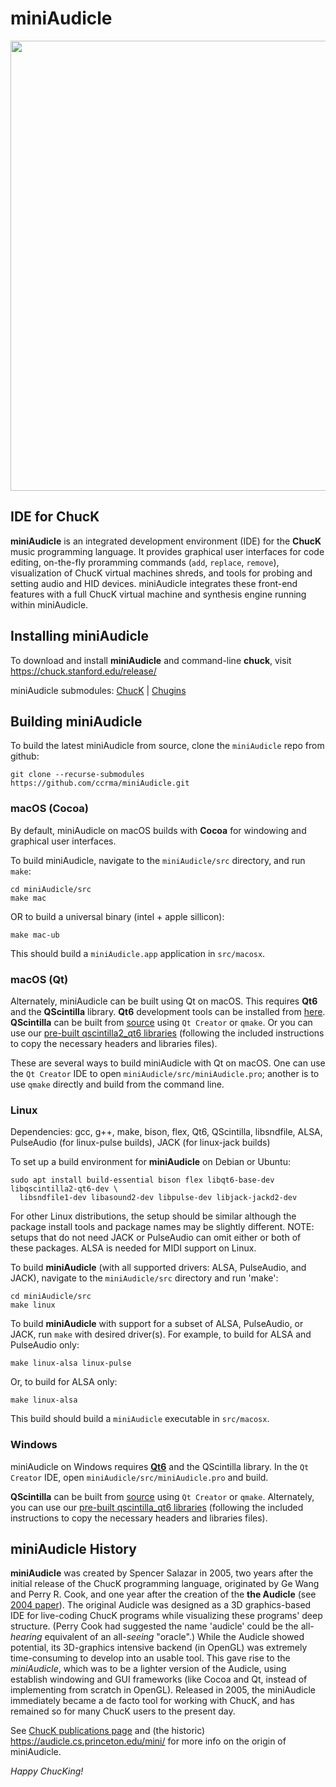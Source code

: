 # miniAudicle
<img src="https://chuck.stanford.edu/doc/images/miniAudicle-1.jpg" width="720"/>

## IDE for ChucK
**miniAudicle** is an integrated development environment (IDE) for the **ChucK** music programming language. It provides graphical user interfaces for code editing, on-the-fly proramming commands (`add`, `replace`, `remove`), visualization of ChucK virtual machines shreds, and tools for probing and setting audio and HID devices. miniAudicle integrates these front-end features with a full ChucK virtual machine and synthesis engine running within miniAudicle.

## Installing miniAudicle
To download and install **miniAudicle** and command-line **chuck**, visit https://chuck.stanford.edu/release/

miniAudicle submodules: [ChucK](https://github.com/ccrma/chuck) | [Chugins](https://github.com/ccrma/chugins)

## Building miniAudicle
To build the latest miniAudicle from source, clone the `miniAudicle` repo from github:
```
git clone --recurse-submodules https://github.com/ccrma/miniAudicle.git
```
### macOS (Cocoa)
By default, miniAudicle on macOS builds with **Cocoa** for windowing and graphical user interfaces.

To build miniAudicle, navigate to the `miniAudicle/src` directory, and run `make`:
```
cd miniAudicle/src
make mac
```
OR to build a universal binary (intel + apple sillicon):
```
make mac-ub
```

This should build a `miniAudicle.app` application in `src/macosx`.

### macOS (Qt)
Alternately, miniAudicle can be built using Qt on macOS. This requires **Qt6** and the **QScintilla** library. **Qt6** development tools can be installed from [here](https://www.qt.io/download-open-source). **QScintilla** can be built from [source](https://riverbankcomputing.com/software/qscintilla/download) using `Qt Creator` or `qmake`. Or you can use our [pre-built qscintilla2_qt6 libraries](https://chuck.stanford.edu/release/files/extra/qscintilla2_qt6.zip) (following the included instructions to copy the necessary headers and libraries files).

These are several ways to build miniAudicle with Qt on macOS. One can use the `Qt Creator` IDE to open `miniAudicle/src/miniAudicle.pro`; another is to use `qmake` directly and build from the command line.

### Linux
Dependencies: gcc, g++, make, bison, flex, Qt6, QScintilla, libsndfile, ALSA, PulseAudio (for linux-pulse builds), JACK (for linux-jack builds)

To set up a build environment for **miniAudicle** on Debian or Ubuntu:
```
sudo apt install build-essential bison flex libqt6-base-dev libqscintilla2-qt6-dev \
  libsndfile1-dev libasound2-dev libpulse-dev libjack-jackd2-dev
```
For other Linux distributions, the setup should be similar although the package install tools and package names may be slightly different. NOTE: setups that do not need JACK or PulseAudio can omit either or both of these packages. ALSA is needed for MIDI support on Linux.

To build **miniAudicle** (with all supported drivers: ALSA, PulseAudio, and JACK), navigate to the `miniAudicle/src` directory and run 'make':
```
cd miniAudicle/src
make linux
```

To build **miniAudicle** with support for a subset of ALSA, PulseAudio, or JACK,  run `make` with desired driver(s). For example, to build for ALSA and PulseAudio only:
```
make linux-alsa linux-pulse
```

Or, to build for ALSA only:
```
make linux-alsa
```

This build should build a `miniAudicle` executable in `src/macosx`.


### Windows
miniAudicle on Windows requires [**Qt6**](https://www.qt.io/download-open-source) and the QScintilla library. In the `Qt Creator` IDE, open `miniAudicle/src/miniAudicle.pro` and build.

**QScintilla** can be built from [source](https://riverbankcomputing.com/software/qscintilla/download) using `Qt Creator` or `qmake`. Alternately, you can use our [pre-built qscintilla_qt6 libraries](https://chuck.stanford.edu/release/files/extra/qscintilla2_qt6.zip) (following the included instructions to copy the necessary headers and libraries files).


## miniAudicle History
**miniAudicle** was created by Spencer Salazar in 2005, two years after the initial release of the ChucK programming language, originated by Ge Wang and Perry R. Cook, and one year after the creation of the **the Audicle** (see [2004 paper](https://ccrma.stanford.edu/~ge/publish/files/2004-icmc-audicle.pdf)). The original Audicle was designed as a 3D graphics-based IDE for live-coding ChucK programs while visualizing these programs' deep structure. (Perry Cook had suggested the name 'audicle' could be the all-_hearing_ equivalent of an all-_seeing_ "oracle".) While the Audicle showed potential, its 3D-graphics intensive backend (in OpenGL) was extremely time-consuming to develop into an usable tool. This gave rise to the _miniAudicle_, which was to be a lighter version of the Audicle, using establish windowing and GUI frameworks (like Cocoa and Qt, instead of implementing from scratch in OpenGL). Released in 2005, the miniAudicle immediately became a de facto tool for working with ChucK, and has remained so for many ChucK users to the present day.

See [ChucK publications page](https://chuck.stanford.edu/doc/publish/) and (the historic) https://audicle.cs.princeton.edu/mini/ for more info on the origin of miniAudicle.


_Happy ChucKing!_
